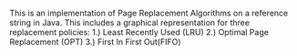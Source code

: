 This is an implementation of Page Replacement Algorithms on a reference string in Java. This includes a graphical representation for three replacement policies: 1.) Least Recently Used (LRU) 2.) Optimal Page Replacement (OPT) 3.) First In First Out(FIFO)
